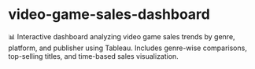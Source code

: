 # video-game-sales-dashboard
📊 Interactive dashboard analyzing video game sales trends by genre, platform, and publisher using Tableau. Includes genre-wise comparisons, top-selling titles, and time-based sales visualization.
